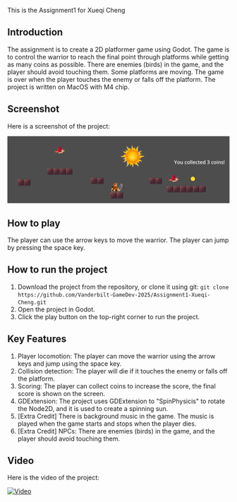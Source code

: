 This is the Assignment1 for Xueqi Cheng

## Introduction

The assignment is to create a 2D platformer game using Godot. The game is to control the warrior to reach the final point through platforms while getting as many coins as possible. There are enemies (birds) in the game, and the player should avoid touching them. Some platforms are moving. The game is over when the player touches the enemy or falls off the platform. The project is written on MacOS with M4 chip.

## Screenshot

Here is a screenshot of the project:

![Screenshot](./image/screenshot.png)

## How to play

The player can use the arrow keys to move the warrior. The player can jump by pressing the space key. 

## How to run the project

1. Download the project from the repository, or clone it using git:
``` git clone https://github.com/Vanderbilt-GameDev-2025/Assignment1-Xueqi-Cheng.git ```
2. Open the project in Godot.
3. Click the play button on the top-right corner to run the project.

## Key Features

1. Player locomotion: The player can move the warrior using the arrow keys and jump using the space key.
2. Collision detection: The player will die if it touches the enemy or falls off the platform.
3. Scoring: The player can collect coins to increase the score, the final score is shown on the screen.
4. GDExtension: The project uses GDExtension to "SpinPhysicis" to rotate the Node2D, and it is used to create a spinning sun.
5. [Extra Credit] There is background music in the game. The music is played when the game starts and stops when the player dies.
6. [Extra Credit] NPCs: There are enemies (birds) in the game, and the player should avoid touching them.

## Video

Here is the video of the project:

[![Video](https://www.youtube.com/watch?v=Ql2DDNrDGHw)](https://www.youtube.com/watch?v=Ql2DDNrDGHw)